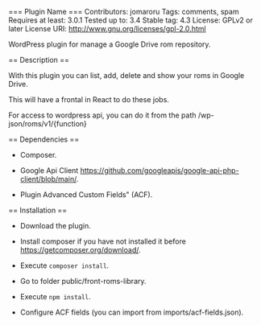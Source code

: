 === Plugin Name ===
Contributors: jomaroru
Tags: comments, spam
Requires at least: 3.0.1
Tested up to: 3.4
Stable tag: 4.3
License: GPLv2 or later
License URI: http://www.gnu.org/licenses/gpl-2.0.html

WordPress plugin for manage a Google Drive rom repository.

== Description ==

With this plugin you can list, add, delete and show your roms in Google Drive. 

This will have a frontal in React to do these jobs.

For access to wordpress api, you can do it from the path /wp-json/roms/v1/{function}


== Dependencies ==

- Composer.

- Google Api Client https://github.com/googleapis/google-api-php-client/blob/main/.

- Plugin Advanced Custom Fields" (ACF). 


== Installation ==

- Download the plugin.

- Install composer if you have not installed it before https://getcomposer.org/download/.

- Execute `composer install`.

- Go to folder public/front-roms-library.

- Execute `npm install`.

- Configure ACF fields (you can import from imports/acf-fields.json).
